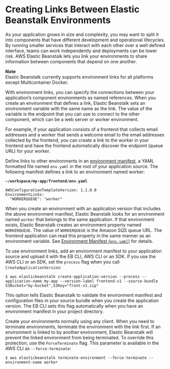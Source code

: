 # Creating Links Between Elastic Beanstalk Environments<a name="environment-cfg-links"></a>

As your application grows in size and complexity, you may want to split it into components that have different development and operational lifecycles\. By running smaller services that interact with each other over a well defined interface, teams can work independently and deployments can be lower risk\. AWS Elastic Beanstalk lets you link your environments to share information between components that depend on one another\.

**Note**  
Elastic Beanstalk currently supports environment links for all platforms except Multicontainer Docker\.

With environment links, you can specify the connections between your application’s component environments as named references\. When you create an environment that defines a link, Elastic Beanstalk sets an environment variable with the same name as the link\. The value of the variable is the endpoint that you can use to connect to the other component, which can be a web server or worker environment\.

For example, if your application consists of a frontend that collects email addresses and a worker that sends a welcome email to the email addresses collected by the frontend, you can create a link to the worker in your frontend and have the frontend automatically discover the endpoint \(queue URL\) for your worker\.

Define links to other environments in an [environment manifest](environment-cfg-manifest.md), a YAML formatted file named `env.yaml` in the root of your application source\. The following manifest defines a link to an environment named worker:

**`~/workspace/my-app/frontend/env.yaml`**

```
AWSConfigurationTemplateVersion: 1.1.0.0
EnvironmentLinks:
  "WORKERQUEUE": "worker"
```

When you create an environment with an application version that includes the above environment manifest, Elastic Beanstalk looks for an environment named `worker` that belongs to the same application\. If that environment exists, Elastic Beanstalk creates an environment property named `WORKERQUEUE`\. The value of `WORKERQUEUE` is the Amazon SQS queue URL\. The frontend application can read this property in the same manner as an environment variable\. See [Environment Manifest \(`env.yaml`\)](environment-cfg-manifest.md) for details\.

To use environment links, add an environment manifest to your application source and upload it with the EB CLI, AWS CLI or an SDK\. If you use the AWS CLI or an SDK, set the `process` flag when you call `CreateApplicationVersion`: 

```
$ aws elasticbeanstalk create-application-version --process --application-name my-app --version-label frontend-v1 --source-bundle S3Bucket="my-bucket",S3Key="front-v1.zip"
```

This option tells Elastic Beanstalk to validate the environment manifest and configuration files in your source bundle when you create the application version\. The EB CLI sets this flag automatically when you have an environment manifest in your project directory\.

Create your environments normally using any client\. When you need to terminate environments, terminate the environment with the link first\. If an environment is linked to by another environment, Elastic Beanstalk will prevent the linked environment from being terminated\. To override this protection, use the `ForceTerminate` flag\. This parameter is available in the AWS CLI as `--force-terminate`:

```
$ aws elasticbeanstalk terminate-environment --force-terminate --environment-name worker
```